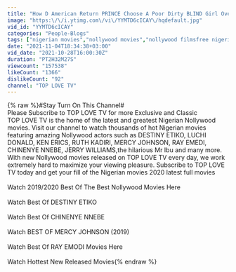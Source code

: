 ```yaml
---
title: "How D American Return PRINCE Choose A Poor Dirty BLIND Girl Over The Rich Arrogant Princess-Nigerian"
image: "https:\/\/i.ytimg.com\/vi\/YYMTD6cICAY\/hqdefault.jpg"
vid_id: "YYMTD6cICAY"
categories: "People-Blogs"
tags: ["nigerian movies","nollywood movies","nollywood filmsfree nigerian movies"]
date: "2021-11-04T18:34:38+03:00"
vid_date: "2021-10-28T16:00:30Z"
duration: "PT2H32M27S"
viewcount: "157538"
likeCount: "1366"
dislikeCount: "92"
channel: "TOP LOVE TV"
---
```

{% raw %}#Stay Turn On This Channel#<br />Please Subscribe to TOP LOVE TV for more Exclusive and Classic<br />TOP LOVE TV is the home of the latest and greatest Nigerian Nollywood movies. Visit our channel to watch thousands of hot Nigerian movies featuring amazing Nollywood actors such as DESTINY ETIKO, LUCHI DONALD, KEN ERICS, RUTH KADIRI, MERCY JOHNSON, RAY EMEDI, CHINENYE NNEBE, JERRY WILLIAMS,the hilarious Mr Ibu and many more. With new Nollywood movies released on TOP LOVE TV every day, we work extremely hard to maximize your viewing pleasure. Subscribe to TOP LOVE TV today and get your fill of the Nigerian movies 2020 latest full movies<br /><br />Watch 2019/2020 Best Of The Best Nollywood Movies Here <br /><br />Watch Best Of DESTINY ETIKO<br /><br />Watch Best Of CHINENYE NNEBE <br /><br />Watch BEST OF MERCY JOHNSON (2019) <br /><br />Watch Best Of RAY EMODI Movies Here <br /><br />Watch Hottest New Released Movies{% endraw %}
